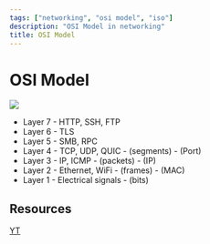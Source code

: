 ```yaml
---
tags: ["networking", "osi model", "iso"]
description: "OSI Model in networking"
title: OSI Model
---
```


# OSI Model

![](https://i.imgur.com/NNcLwn7.png)

- Layer 7 - HTTP, SSH, FTP
- Layer 6 - TLS
- Layer 5 - SMB, RPC
- Layer 4 - TCP, UDP, QUIC - (segments) - (Port)
- Layer 3 - IP, ICMP - (packets) - (IP)
- Layer 2 - Ethernet, WiFi - (frames) - (MAC)
- Layer 1 - Electrical signals - (bits)

## Resources

[YT](https://www.youtube.com/watch?v=7IS7gigunyI)